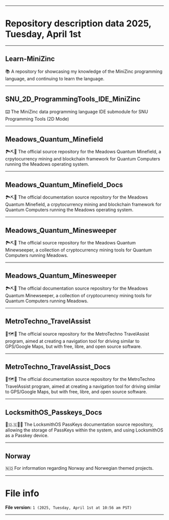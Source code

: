 
***

# Repository description data 2025, Tuesday, April 1st

---

## Learn-MiniZinc

📚️ A repository for showcasing my knowledge of the MiniZinc programming language, and continuing to learn the language. 

---

## SNU_2D_ProgrammingTools_IDE_MiniZinc

⌨️ The MiniZinc data programming language IDE submodule for SNU Programming Tools (2D Mode)

---

## Meadows_Quantum_Minefield

🏞️⛏️💾️ The official source repository for the Meadows Quantum Minefield, a crpytocurrency mining and blockchain framework for Quantum Computers running the Meadows operating system.

---

## Meadows_Quantum_Minefield_Docs

🏞️⛏️📖️ The official documentation source repository for the Meadows Quantum Minefield, a crpytocurrency mining and blockchain framework for Quantum Computers running the Meadows operating system.

---

## Meadows_Quantum_Minesweeper

🏞️⛏️💾️ The official source repository for the Meadows Quantum Minewseeper, a collection of cryptocurrency mining tools for Quantum Computers running Meadows.

---

## Meadows_Quantum_Minesweeper

🏞️⛏️📖️ The official documentation source repository for the Meadows Quantum Minewseeper, a collection of cryptocurrency mining tools for Quantum Computers running Meadows.

---

## MetroTechno_TravelAssist

🚗️🗺️💾️ The official source repository for the MetroTechno TravelAssist program, aimed at creating a navigation tool for driving similar to GPS/Google Maps, but with free, libre, and open source software.

---

## MetroTechno_TravelAssist_Docs

🚗️🗺️📖️ The official documentation source repository for the MetroTechno TravelAssist program, aimed at creating a navigation tool for driving similar to GPS/Google Maps, but with free, libre, and open source software.

---

## LocksmithOS_Passkeys_Docs

🔐️🇴.🇸🔑️📖️ The LocksmithOS PassKeys documentation source repository, allowing the storage of PassKeys within the system, and using LocksmithOS as a Passkey device. 

---

## Norway

🇳🇴️ For information regarding Norway and Norwegian themed projects. 

***

# File info

**File version:** `1 (2025, Tuesday, April 1st at 10:56 am PST)`

***

